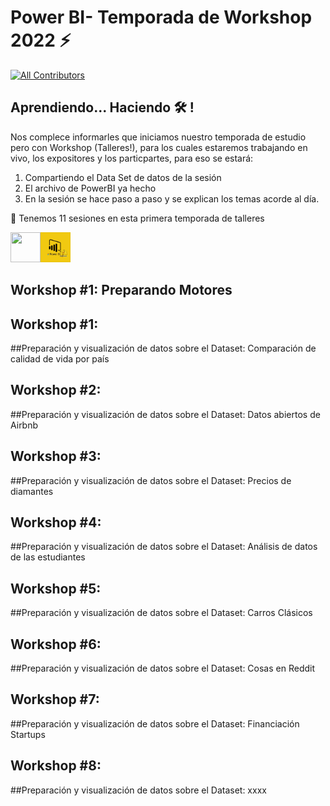 # Power BI- Temporada de Workshop 2022 ⚡️
 [![All Contributors](https://img.shields.io/badge/all_contributors-4-orange.svg?style=flat-square)](#contributors)

## Aprendiendo... Haciendo 🛠️ !

Nos complece informarles que iniciamos nuestro temporada de estudio pero con Workshop (Talleres!), para los cuales estaremos trabajando en vivo, los expositores y los particpartes, para eso se estará:
1. Compartiendo el Data Set de datos de la sesión
2. El archivo de PowerBI ya hecho
3. En la sesión se hace paso a paso y se explican los temas acorde al día. 

📢 Tenemos 11 sesiones en esta primera temporada de talleres

<a href="url"><img src="[https://github.com/DataEngineering-LATAM/PowerBi-StudyClub/blob/main/Temporada%20-%20Workshop2022/images/power%20bi.PNG]" align="left" height="48" width="48" ></a>

<img src="https://github.com/DataEngineering-LATAM/PowerBi-StudyClub/blob/main/Temporada%20-%20Workshop2022/images/power%20bi.PNG" width="48">

<!--

![Image text](https://github.com/DataEngineering-LATAM/PowerBi-StudyClub/blob/main/Temporada%20-%20Workshop2022/images/power%20bi.PNG)
-->

## Workshop #1: Preparando Motores 


## Workshop #1: 
##Preparación y visualización de datos sobre el Dataset: Comparación de calidad de vida por país


## Workshop #2: 
##Preparación y visualización de datos sobre el Dataset: Datos abiertos de Airbnb


## Workshop #3: 
##Preparación y visualización de datos sobre el Dataset: Precios de diamantes


## Workshop #4: 
##Preparación y visualización de datos sobre el Dataset: Análisis de datos de las estudiantes


## Workshop #5: 
##Preparación y visualización de datos sobre el Dataset: Carros Clásicos


## Workshop #6: 
##Preparación y visualización de datos sobre el Dataset: Cosas en Reddit


## Workshop #7: 
##Preparación y visualización de datos sobre el Dataset: Financiación Startups 

## Workshop #8: 
##Preparación y visualización de datos sobre el Dataset: xxxx

<!--

🐤 🚀 ⏱️ 📚 🛠️ 🕛 💬 📃 💡 📧 📊 📉 📈 📌 📍 🗓️ 🗓️ 📆 📢 🔔 🎶 ✔️ ☑️ ✅ 🔵 🔴 ⚫️ 🔹 🔺 🔻 🔥 💻 

-->
